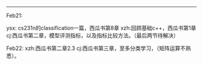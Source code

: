 ***

Feb21:

ysx: cs231n的classification一篇，西瓜书第8章
xzh:回顾基础c++，西瓜书第1章
cj:西瓜书第二章，模型评测指标，以及指标比较方法。（最后两节待解决）

Feb22:
xzh:西瓜书第二章2.3
cj:西瓜书第三章，至多分类学习，（矩阵运算不熟悉）。

